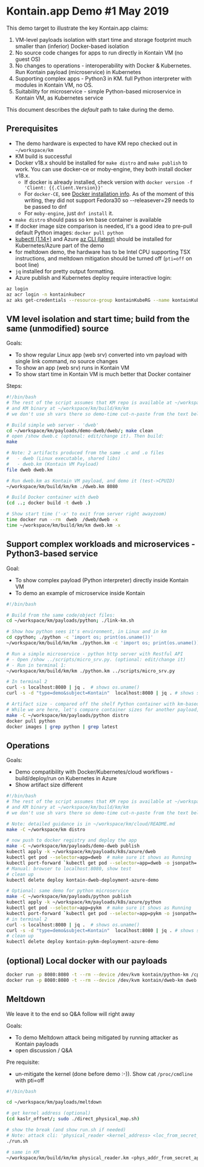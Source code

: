 # Kontain.app Demo #1 May 2019

This demo target to illustrate the key Kontain.app claims:

1. VM-level payloads isolation with start time and storage footprint much smaller than (inferior) Docker-based isolation
1. No source code changes for apps to run directly in Kontain VM (no guest OS)
1. No changes to operations - interoperability with Docker & Kubernetes. Run Kontain payload (microservice) in Kubernetes
1. Supporting complex apps - Python3 in KM. full Python interpreter with modules in Kontain VM, no OS.
1. Suitability for microservice - simple Python-based microservice in Kontain VM, as Kubernetes service

This document describes the *default* path to take during the demo.

## Prerequisites

* The demo hardware is expected to have KM repo checked out in `~/workspace/km`
* KM build is successful
* Docker v18.x should be installed for `make distro` and `make publish` to work. You can use docker-ce or moby-engine, they both install docker v18.x.
  * If docker is already installed, check version with `docker version -f 'Client: {{.Client.Version}}'`
  * For `docker-CE`, see [Docker installation info](https://docs.docker.com/install/linux/docker-ce/fedora/). As of the moment of this writing, they did not support Fedora30 so --releasever=29 needs to be passed to dnf
   * For `moby-engine`, just `dnf install` it.
* `make distro` should pass so km base container is available
* If docker image size comparison is needed, it's a good idea to pre-pull default Python images: `docker pull python`
* [kubectl (1.14+)](https://kubernetes.io/docs/tasks/tools/install-kubectl/#install-kubectl-on-linux) and Azure [az CLI (latest)](https://docs.microsoft.com/en-us/cli/azure/install-azure-cli-yum?view=azure-cli-latest) should be installed for Kubernetes/Azure part of the demo
* for meltdown demo, the hardware has to be Intel CPU supporting TSX instructions, and  meltdown mitigation should be turned off (`pti=off` on boot line)
* `jq` installed for pretty output formatting.
* Azure publish and Kubernetes deploy require interactive login:
```bash
az login
az acr login -n kontainkubecr
az aks get-credentials --resource-group kontainKubeRG --name kontainKubeCluster --overwrite-existing
```

## VM level isolation and start time; build from the same (unmodified) source

Goals:

* To show regular Linux app (web srv) converted into vm payload with single link command, no source changes
* To show an app (web srv) runs in Kontain VM
* To show start time in Kontain VM is much better that Docker container

Steps:

```bash
#!/bin/bash
# The rest of the script assumes that KM repo is available at ~/workspace/km/
# and KM binary at ~/workspace/km/build/km/km
# we don't use sh vars there so demo-time cut-n-paste from the text below does not depend on it

# Build simple web server - 'dweb'
cd ~/workspace/km/payloads/demo-dweb/dweb/; make clean
# open /show dweb.c (optonal: edit/change it). Then build:
make

# Note: 2 artifacts produced from the same .c and .o files
#   - dweb (Linux executable, shared libs)
#   - dweb.km (Kontain VM Payload)
file dweb dweb.km

# Run dweb.km as Kontain VM payload, and demo it (test->CPUID)
~/workspace/km/build/km/km ./dweb.km 8080

# Build Docker container with dweb
(cd ..; docker build -t dweb .)

# Show start time ('-x' to exit from server right awayzoom)
time docker run --rm  dweb  /dweb/dweb -x
time ~/workspace/km/build/km/km dweb.km -x

```

## Support complex workloads and microservices - Python3-based service

Goal:

* To show complex payload (Python interpreter) directly inside Kontain VM
* To demo an example of microservice inside Kontain

```bash
#!/bin/bash

# Build from the same code/object files:
cd ~/workspace/km/payloads/python; ./link-km.sh

# Show how python sees it's environment, in Linux and in km
cd cpython; ./python -c 'import os; print(os.uname())'
~/workspace/km/build/km/km ./python.km -c 'import os; print(os.uname())'

# Run a simple microservice - python http server with Restful API
# - Open /show ../scripts/micro_srv.py. (optional: edit/change it)
# - Run in terminal 1:
~/workspace/km/build/km/km ./python.km ../scripts/micro_srv.py

# In terminal 2
curl -s localhost:8080 | jq .  # shows os.uname()
curl -s -d "type=demo&subject=Kontain"  localhost:8080 | jq . # shows simple APi call

# Artifact size - compared off the shelf Python container with km-based one
# While we are here, let's compare container sizes for another payload, Python:
make -C ~/workspace/km/payloads/python distro
docker pull python
docker images | grep python | grep latest

```

## Operations

Goals:

* Demo compatibility with Docker/Kubernetes/cloud workflows - build/deploy/run on Kubernetes in Azure
* Show artifact size different

```bash
#!/bin/bash
# The rest of the script assumes that KM repo is available at ~/workspace/km/
# and KM binary at ~/workspace/km/build/km/km
# we don't use sh vars there so demo-time cut-n-paste from the text below does not depend on it

# Note: detailed guidance is in ~/workspace/km/cloud/README.md
make -C ~/workspace/km distro

# now push to docker registry and deploy the app
make -C ~/workspace/km/payloads/demo-dweb publish
kubectl apply -k ~/workspace/km/payloads/k8s/azure/dweb
kubectl get pod --selector=app=dweb  # make sure it shows as Running
kubectl port-forward `kubectl get pod --selector=app=dweb -o jsonpath='{.items[0].metadata.name}'` 8080:8080
# Manual: browser to localhost:8080, show test
# clean up
kubectl delete deploy kontain-dweb-deployment-azure-demo

# Optional: same demo for python microservice
make -C ~/workspace/km/payloads/python publish
kubectl apply -k ~/workspace/km/payloads/k8s/azure/python
kubectl get pod --selector=app=pykm  # make sure it shows as Running
kubectl port-forward `kubectl get pod --selector=app=pykm -o jsonpath='{.items[0].metadata.name}'` 8080:8080
# in terminal 2
curl -s localhost:8080 | jq .  # shows os.uname()
curl -s -d "type=demo&subject=Kontain"  localhost:8080 | jq . # shows simple APi call
# clean up
kubectl delete deploy kontain-pykm-deployment-azure-demo
```

## (optional) Local docker with our payloads

```bash
docker run -p 8080:8080 -t --rm --device /dev/kvm kontain/python-km /cpython/python.km -S "/scripts/micro_srv.py"
docker run -p 8080:8080 -t --rm --device /dev/kvm kontain/dweb-km dweb.km 8080
```

## Meltdown

We leave it to the end so Q&A follow will right away

Goals:

* To demo Meltdown attack being mitigated by running attacker as Kontain payloads
* open discussion / Q&A

Pre requisite:

* un-mitigate the kernel (done before demo :-)). Show cat `/proc/cmdline` with pti=off

```bash
#!/bin/bash

cd ~/workspace/km/payloads/meltdown

# get kernel address (optional)
(cd kaslr_offset/; sudo ./direct_physical_map.sh)

# show the break (and show run.sh if needed)
# Note: attack cli: 'physical_reader <kernel_address> <loc_from_secret_app>'
./run.sh

# same in KM
~/workspace/km/build/km/km physical_reader.km <phys_addr_from_secret_app> <direct_physical_map_from_kaslr>
```
